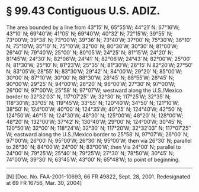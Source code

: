 # § 99.43   Contiguous U.S. ADIZ.

The area bounded by a line from 43°15′ N, 65°55′W; 44°21′ N; 67°16′W; 43°10′ N; 69°40′W; 41°05′ N; 69°40′W; 40°32′ N; 72°15′W; 39°55′ N; 73°00′W; 39°38′ N; 73°00′W; 39°36′ N; 73°40′W; 37°00′ N; 75°30′W; 36°10′ N; 75°10′W; 35°10′ N; 75°10′W; 32°00′ N; 80°30′W; 30°30′ N; 81°00′W; 26°40′ N; 79°40′W; 25°00′ N; 80°05′W; 24°25′ N; 81°15′W; 24°20′ N; 81°45′W; 24°30′ N; 82°06′W; 24°41′ N; 82°06′W; 24°43′ N; 82°00′W; 25°00′ N; 81°30′W; 25°10′ N; 81°23′W; 25°35′ N; 81°30′W; 26°15′ N 82°20′W; 27°50′ N; 83°05′W; 28°55′ N; 83°30′W; 29°42′ N; 84°00′W; 29°20′ N; 85°00′W; 30°00′ N; 87°10′W; 30°00′ N; 88°30′W; 28°45′ N; 88°55′W; 28°45′ N; 90°00′W; 29°25′ N; 94°00′W; 28°20′ N; 96°00′W; 27°30′ N; 97°00′W; 26°00′ N; 97°00′W; 25°58′ N; 97°07′W; westward along the U.S./Mexico border to 32°32′03″ N, 117°07′25″ W; 32°30′ N; 117°25′W; 32°35′ N; 118°30′W; 33°05′ N; 119°45′W; 33°55′ N; 120°40′W; 34°50′ N; 121°10′W; 38°50′ N; 124°00′W; 40°00′ N; 124°35′W; 40°25′ N; 124°40′W; 42°50′ N; 124°50′W; 46°15′ N; 124°30′W; 48°30′ N; 125°00′W; 48°20′ N; 128°00′W; 48°20′ N; 132°00′W; 37°42′ N; 130°40′W; 29°00′ N; 124°00′W; 30°45′ N; 120°50′W; 32°00′ N; 118°24′W; 32°30′ N; 117°20′W; 32°32′03″ N; 117°07′25″ W; eastward along the U.S./Mexico border to 25°58′ N, 97°07′W; 26°00′ N; 97°00′W; 26°00′ N; 95°00′W; 26°30′ N; 95°00′W; then via 26°30′ N; parallel to 26°30′ N; 84°00′W; 24°00′ N; 83°00′W; then Via 24°00′ N; parallel to 24°00′ N; 79°25′W; 25°40′ N; 79°25′W; 27°30′ N; 78°50′W; 30°45′ N; 74°00′W; 39°30′ N; 63°45′W; 43°00′ N; 65°48′W; to point of beginning. 



---

[N] [Doc. No. FAA-2001-10693, 66 FR 49822, Sept. 28, 2001. Redesignated at 69 FR 16756, Mar. 30, 2004]




